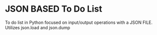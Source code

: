 # JSON BASED To Do List
To do list in Python focused on input/output operations with a JSON FILE. Utilizes json.load and json.dump
